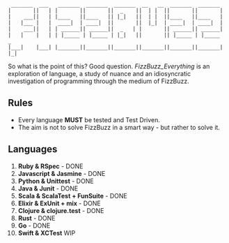 ```
 _______  ___   _______  _______  _______  __   __  _______  _______
|       ||   | |       ||       ||  _    ||  | |  ||       ||       |
|    ___||   | |____   ||____   || |_|   ||  | |  ||____   ||____   |
|   |___ |   |  ____|  | ____|  ||       ||  |_|  | ____|  | ____|  |
|    ___||   | | ______|| ______||  _   | |       || ______|| ______|
|   |    |   | | |_____ | |_____ | |_|   ||       || |_____ | |_____   _
|___|    |___| |_______||_______||_______||_______||_______||_______| |_|
```

So what is the point of this? Good question. *FizzBuzz_Everything* is an exploration of language, a study of nuance and an idiosyncratic investigation of programming through the medium of FizzBuzz.

## Rules

* Every language **MUST** be tested and Test Driven.
* The aim is not to solve FizzBuzz in a smart way - but rather to solve it.


## Languages

1. **Ruby & RSpec** - DONE
2. **Javascript & Jasmine** - DONE
3. **Python & Unittest** - DONE
4. **Java & Junit** - DONE
5. **Scala & ScalaTest + FunSuite** - DONE
6. **Elixir & ExUnit + mix** - DONE
7. **Clojure & clojure.test** - DONE
8. **Rust** - DONE
9. **Go** - DONE
10. **Swift & XCTest** WIP




